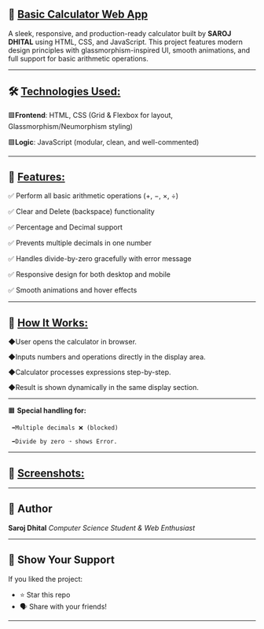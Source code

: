 ## 🧮 <u>**Basic Calculator Web App**</u>

A sleek, responsive, and production-ready calculator built by **SAROJ DHITAL** using HTML, CSS, and JavaScript.
This project features modern design principles with glassmorphism-inspired UI, smooth animations, and full support for basic arithmetic operations.
***

## 🛠️ <u>**Technologies Used:**</u>

🟩**Frontend**: HTML, CSS (Grid & Flexbox for layout, Glassmorphism/Neumorphism styling)

🟩**Logic**: JavaScript (modular, clean, and well-commented)
***

## 🔑 <u>**Features:**</u>

✅ Perform all basic arithmetic operations (+, −, ×, ÷)

✅ Clear and Delete (backspace) functionality

✅ Percentage and Decimal support

✅ Prevents multiple decimals in one number

✅ Handles divide-by-zero gracefully with error message

✅ Responsive design for both desktop and mobile

✅ Smooth animations and hover effects
***

## 🚀 <u>**How It Works:**</u>

◆User opens the calculator in browser.

◆Inputs numbers and operations directly in the display area.

◆Calculator processes expressions step-by-step.

◆Result is shown dynamically in the same display section.
***
🟧 **Special handling for:**

     ➡️Multiple decimals ❌ (blocked)

     ➡️Divide by zero ➝ shows Error.
***

## 📸 <u>**Screenshots:**</u>
***

## 🙌 Author

**Saroj Dhital**
*Computer Science Student & Web Enthusiast*
***
## 🌟 Show Your Support

If you liked the project:

* ⭐️ Star this repo
* 🗣 Share with your friends!
***
